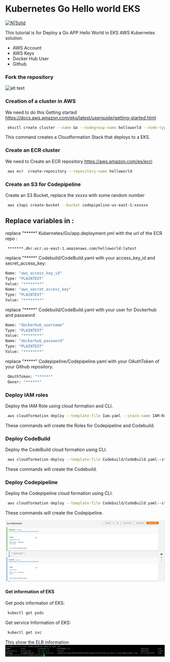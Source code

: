 # Kubernetes Go Hello world EKS

[![N|Solid](https://www.bluematador.com/hs-fs/hubfs/www/Icons/bluematador-aws-EKS.png?width=200&name=bluematador-aws-EKS.png)](https://aws.amazon.com/es/eks/)

This tutorial is for Deploy a Go APP Hello World in EKS AWS Kubernetes solution.
  - AWS Account
  - AWS Keys
  - Docker Hub User
  - Github

### Fork the repository
![alt text](https://docs.github.com/assets/images/help/repository/fork_button.jpg)
### Creation of a cluster in AWS 

We need to do this Getting started https://docs.aws.amazon.com/eks/latest/userguide/getting-started.html

```sh
 eksctl create cluster --name Go --nodegroup-name helloworld --node-type t3.medium --nodes 1 --nodes-min 1 --nodes-max 4 --zones us-east-1a,us-east-1b
```

This command creates a Cloudformation Stack that deploys to a EKS.


### Create an ECR cluster

We need to Create an ECR repository https://aws.amazon.com/es/ecr/.


```sh
 aws ecr  create-repository --repository-name helloworld
```
### Create an S3 for Codepipeline
Create an S3 Bucket, replace the xxxxx with some random number 

```sh
 aws s3api create-bucket --bucket codepipeline-us-east-1-xxxxxx
```
## Replace variables in :
replace "*****" Kubernetes/Go/app.deployment.yml with the url of the ECR repo :
```sh
 *******.dkr.ecr.us-east-1.amazonaws.com/helloworld:latest
```
replace "*****" Codebuild/CodeBuild.yaml with your access_key_id and secret_access_key:
```sh
Name: "aws_access_key_id"
Type: "PLAINTEXT"
Value: "********"
Name: "aws_secret_access_key"
Type: "PLAINTEXT"
Value: "********"
```
replace "*****" Codebuild/CodeBuild.yaml with your user for Dockerhub and password
```sh
Name: "dockerhub_username"
Type: "PLAINTEXT"
Value: "********"
Name: "dockerhub_password"
Type: "PLAINTEXT"
Value: "********"
```
replace "*****" Codepipeline/Codepipeline.yaml with your 
OAuthToken of your Github repository.
```sh
 OAuthToken: "******"
 Owner: "******"
```
### Deploy IAM roles
Deploy the IAM Role using cloud formation and CLI.

```sh
 aws cloudformation deploy --template-file Iam.yaml --stack-name IAM-Roles --capabilities CAPABILITY_NAMED_IAM
```
These commands will create the Roles for Codepipeline and Codebuild.
### Deploy CodeBuild 
Deploy the CodeBuild cloud formation using CLI.

```sh
 aws cloudformation deploy --template-file Codebuild/CodeBuild.yaml--stack-name IAM-Roles --capabilities CAPABILITY_NAMED_IAM
```
These commands will create the Codebuild.

### Deploy Codepipeline
Deploy the Codepipeline cloud formation using CLI.

```sh
 aws cloudformation deploy --template-file Codebuild/CodeBuild.yaml--stack-name IAM-Roles --capabilities CAPABILITY_NAMED_IAM
```
These commands will create the Codepipeline.

![alt text](https://github.com/danf22/EKS-Go-helloworld/blob/master/Codepipeline.PNG)

#### Get information of EKS
Get pods informaton of  EKS:
```sh
 kubectl get pods
```
Get service Information of EKS:
```sh
 kubectl get svc
```
This show the ELB information
![alt text](https://github.com/danf22/EKS-Go-helloworld/blob/master/ELB.PNG)

